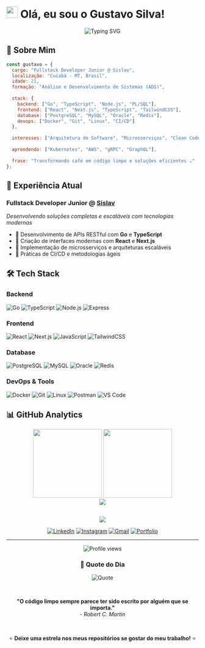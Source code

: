 # <img src="https://raw.githubusercontent.com/MartinHeinz/MartinHeinz/master/wave.gif" width="30px" height="30px" /> Olá, eu sou o Gustavo Silva!

<div align="center">
  <img src="https://readme-typing-svg.herokuapp.com?font=Fira+Code&pause=1000&color=6B5CE6&center=true&vCenter=true&width=600&lines=Fullstack+Developer+Jr+na+Sislav;Apaixonado+por+Go+e+TypeScript;21+anos+|+Cuiabá-MT;Sempre+aprendendo+algo+novo!" alt="Typing SVG" />
</div>

## 🎯 Sobre Mim

```javascript
const gustavo = {
  cargo: "Fullstack Developer Junior @ Sislav",
  localização: "Cuiabá - MT, Brasil",
  idade: 21,
  formação: "Análise e Desenvolvimento de Sistemas (ADS)",
  
  stack: {
    backend: ["Go", "TypeScript", "Node.js", "PL/SQL"],
    frontend: ["React", "Next.js", "TypeScript", "TailwindCSS"],
    database: ["PostgreSQL", "MySQL", "Oracle", "Redis"],
    devops: ["Docker", "Git", "Linux", "CI/CD"]
  },
  
  interesses: ["Arquitetura de Software", "Microsserviços", "Clean Code", "DevOps"],
  
  aprendendo: ["Kubernetes", "AWS", "gRPC", "GraphQL"],
  
  frase: "Transformando café em código limpo e soluções eficientes ☕"
};
```

## 💼 Experiência Atual

### **Fullstack Developer Junior** @ [Sislav](https://sislav.com.br)
*Desenvolvendo soluções completas e escaláveis com tecnologias modernas*

- 🔧 Desenvolvimento de APIs RESTful com **Go** e **TypeScript**
- 🎨 Criação de interfaces modernas com **React** e **Next.js**
- 🚀 Implementação de microsserviços e arquiteturas escaláveis
- 🔄 Práticas de CI/CD e metodologias ágeis

## 🛠️ Tech Stack

### Backend
![Go](https://img.shields.io/badge/Go-00ADD8?style=for-the-badge&logo=go&logoColor=white)
![TypeScript](https://img.shields.io/badge/TypeScript-007ACC?style=for-the-badge&logo=typescript&logoColor=white)
![Node.js](https://img.shields.io/badge/Node.js-339933?style=for-the-badge&logo=nodedotjs&logoColor=white)
![Express](https://img.shields.io/badge/Express-000000?style=for-the-badge&logo=express&logoColor=white)

### Frontend
![React](https://img.shields.io/badge/React-20232A?style=for-the-badge&logo=react&logoColor=61DAFB)
![Next.js](https://img.shields.io/badge/Next.js-000000?style=for-the-badge&logo=nextdotjs&logoColor=white)
![JavaScript](https://img.shields.io/badge/JavaScript-F7DF1E?style=for-the-badge&logo=javascript&logoColor=black)
![TailwindCSS](https://img.shields.io/badge/Tailwind_CSS-38B2AC?style=for-the-badge&logo=tailwind-css&logoColor=white)

### Database
![PostgreSQL](https://img.shields.io/badge/PostgreSQL-316192?style=for-the-badge&logo=postgresql&logoColor=white)
![MySQL](https://img.shields.io/badge/MySQL-005C84?style=for-the-badge&logo=mysql&logoColor=white)
![Oracle](https://img.shields.io/badge/Oracle-F80000?style=for-the-badge&logo=oracle&logoColor=black)
![Redis](https://img.shields.io/badge/Redis-DC382D?style=for-the-badge&logo=redis&logoColor=white)

### DevOps & Tools
![Docker](https://img.shields.io/badge/Docker-2CA5E0?style=for-the-badge&logo=docker&logoColor=white)
![Git](https://img.shields.io/badge/Git-F05032?style=for-the-badge&logo=git&logoColor=white)
![Linux](https://img.shields.io/badge/Linux-FCC624?style=for-the-badge&logo=linux&logoColor=black)
![Postman](https://img.shields.io/badge/Postman-FF6C37?style=for-the-badge&logo=Postman&logoColor=white)
![VS Code](https://img.shields.io/badge/VS_Code-007ACC?style=for-the-badge&logo=visual-studio-code&logoColor=white)

## 📊 GitHub Analytics

<div align="center">
  <img src="https://github-readme-stats.vercel.app/api?username=gustavoz65&show_icons=true&theme=tokyonight&include_all_commits=true&count_private=true&hide_border=true" height="180" />
  <img src="https://github-readme-stats.vercel.app/api/top-langs?username=gustavoz65&layout=compact&langs_count=8&theme=tokyonight&hide_border=true" height="180" />
</div>

<div align="center">
  <img src="https://github-readme-streak-stats.herokuapp.com/?user=gustavoz65&theme=tokyonight&hide_border=true" />
</div>

## 

<div align="center">
  <img src="https://github-profile-trophy.vercel.app/?username=gustavoz65&theme=tokyonight&no-frame=true&row=1&column=7" />
</div>

<div align="center">
  
[![LinkedIn](https://img.shields.io/badge/LinkedIn-0077B5?style=for-the-badge&logo=linkedin&logoColor=white)](www.linkedin.com/in/gustavo-rodrigues-da-silva-b73ab5301)
[![Instagram](https://img.shields.io/badge/Instagram-E4405F?style=for-the-badge&logo=instagram&logoColor=white)]([https://www.instagram.com/iamgustavo.r/](https://www.instagram.com/iamgustavo.r/))
[![Gmail](https://img.shields.io/badge/Gmail-D14836?style=for-the-badge&logo=gmail&logoColor=white)](grodriguesdasilva240@gmail.com)
[![Portfolio](https://img.shields.io/badge/Portfolio-000000?style=for-the-badge&logo=About.me&logoColor=white)]( https://portif-lio-seven-blond.vercel.app )

</div>

---

<div align="center">
  <img src="https://komarev.com/ghpvc/?username=gustavoz65&color=blueviolet&style=flat-square&label=Profile+Views" alt="Profile views" />
  
  ### 💭 Quote do Dia
  
  ![Quote](https://quotes-github-readme.vercel.app/api?type=horizontal&theme=tokyonight)
  
  <br>
  
  **"O código limpo sempre parece ter sido escrito por alguém que se importa."**  
  *- Robert C. Martin*
  
  <br>
  
  ⭐ **Deixe uma estrela nos meus repositórios se gostar do meu trabalho!** ⭐
</div>
